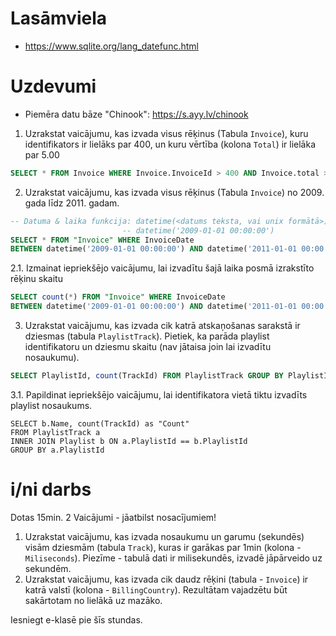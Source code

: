 # Lasāmviela

* https://www.sqlite.org/lang_datefunc.html

# Uzdevumi

* Piemēra datu bāze "Chinook": https://s.ayy.lv/chinook

1. Uzrakstat vaicājumu, kas izvada visus rēķinus (Tabula `Invoice`), kuru identifikators ir lielāks par 400, un kuru vērtība (kolona `Total`) ir lielāka par 5.00

```sql
SELECT * FROM Invoice WHERE Invoice.InvoiceId > 400 AND Invoice.total > 5.00;
```

2. Uzrakstat vaicājumu, kas izvada visus rēķinus (Tabula `Invoice`) no 2009. gada līdz 2011. gadam.

```sql
-- Datuma & laika funkcija: datetime(<datums teksta, vai unix formātā>);
                         -- datetime('2009-01-01 00:00:00')
SELECT * FROM "Invoice" WHERE InvoiceDate 
BETWEEN datetime('2009-01-01 00:00:00') AND datetime('2011-01-01 00:00:00')
```

2.1. Izmainat iepriekšējo vaicājumu, lai izvadītu šajā laika posmā izrakstīto rēķinu skaitu

```sql
SELECT count(*) FROM "Invoice" WHERE InvoiceDate 
BETWEEN datetime('2009-01-01 00:00:00') AND datetime('2011-01-01 00:00:00')
```

3. Uzrakstat vaicājumu, kas izvada cik katrā atskaņošanas sarakstā ir dziesmas (tabula `PlaylistTrack`). Pietiek, ka parāda playlist identifikatoru un dziesmu skaitu (nav jātaisa join lai izvadītu nosaukumu).

```sql
SELECT PlaylistId, count(TrackId) FROM PlaylistTrack GROUP BY PlaylistId
```

3.1. Papildinat iepriekšējo vaicājumu, lai identifikatora vietā tiktu izvadīts playlist nosaukums.

```
SELECT b.Name, count(TrackId) as "Count"
FROM PlaylistTrack a
INNER JOIN Playlist b ON a.PlaylistId == b.PlaylistId
GROUP BY a.PlaylistId
```

# i/ni darbs

Dotas 15min. 2 Vaicājumi - jāatbilst nosacījumiem!

1. Uzrakstat vaicājumu, kas izvada nosaukumu un garumu (sekundēs) visām dziesmām (tabula `Track`), kuras ir garākas par 1min (kolona - `Miliseconds`). Piezīme - tabulā dati ir milisekundēs, izvadē jāpārveido uz sekundēm.
2. Uzrakstat vaicājumu, kas izvada cik daudz rēķini (tabula - `Invoice`) ir katrā valstī (kolona - `BillingCountry`). Rezultātam vajadzētu būt sakārtotam no lielākā uz mazāko.

Iesniegt e-klasē pie šīs stundas.